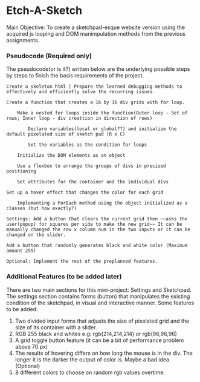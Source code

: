 # Etch-A-Sketch
Main Objective: To create a sketchpad-esque website version using the acquired js looping and DOM manimpulation methods from the previous assignments.

### Pseudocode (Required only)
The pseudocode(or is it?) written below are the underlying possible steps by steps to finish the basis requirements of the project.

    Create a skeleton html | Prepare the learned debugging methods to effectively and efficiently solve the recurring issues.

    Create a function that creates a 16 by 16 div grids with for loop.

        Make a nested for loops inside the function(Outer loop - Set of rows; Inner loop - div creattion in direction of rows)

            Declare variables(local or global??) and initialize the default pixelated size of sketch pad (R x C)

            Set the variables as the condition for loops

        Initialize the DOM elements as an object

        Use a flexbox to arrange the groups of divs in precised positioning

        Set attributes for the container and the individual divs

    Set up a hover effect that changes the color for each grid

        Implementing a ForEach method using the object initialized as a classes (but how exactly?)

    Settings: Add a button that clears the current grid then ~~asks the user(popup) for squares per side to make the new grid~~ It can be manually changed the row x column num in the two inputs or it can be changed on the slider.

    Add a button that randomly generates black and white color (Maximum amount 255)

    Optional: Implement the rest of the preplanned features.

### Additional Features (to be added later)
There are two main sections for this mini-project: Settings and Sketchpad.
The settings section contains forms (button) that manipulates the existing condition of the sketchpad, in visual and interactive manner.
Some features to be added:
1. Two divided input forms that adjusts the size of pixelated grid and the size of its container with a slider.
2. RGB 255 black and whites e.g: rgb(214,214,214) or rgb(96,96,96)
3. A grid toggle button feature (it can be a bit of performance problem above 70 px)
4. The results of hovering differs on how long the mouse is in the div. The longer it is the darker the output of color is. Maybe a bad idea. (Optional)
5. 8 different colors to choose on random rgb values overtime.
